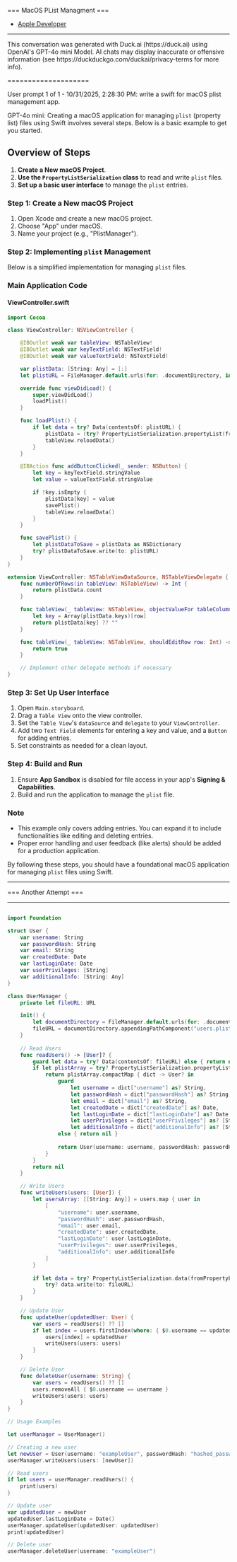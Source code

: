 === MacOS PList Managment ===
* [Apple Developer](https://developer.apple.com/documentation/bundleresources/managing-your-app-s-information-property-list)

  
<hr>
This conversation was generated with Duck.ai (https://duck.ai) using OpenAI's GPT-4o mini Model. AI chats may display inaccurate or offensive information (see https://duckduckgo.com/duckai/privacy-terms for more info).

====================

User prompt 1 of 1 - 10/31/2025, 2:28:30 PM:
write a swift for macOS plist management app.

GPT-4o mini:
Creating a macOS application for managing `plist` (property list) files using Swift involves several steps. Below is a basic example to get you started.

## Overview of Steps

1. **Create a New macOS Project**.
2. **Use the `PropertyListSerialization` class** to read and write `plist` files.
3. **Set up a basic user interface** to manage the `plist` entries.

### Step 1: Create a New macOS Project

1. Open Xcode and create a new macOS project.
2. Choose "App" under macOS.
3. Name your project (e.g., "PlistManager").

### Step 2: Implementing `plist` Management

Below is a simplified implementation for managing `plist` files.

### Main Application Code

#### ViewController.swift

```swift
import Cocoa

class ViewController: NSViewController {

    @IBOutlet weak var tableView: NSTableView!
    @IBOutlet weak var keyTextField: NSTextField!
    @IBOutlet weak var valueTextField: NSTextField!

    var plistData: [String: Any] = [:]
    let plistURL = FileManager.default.urls(for: .documentDirectory, in: .userDomainMask).first!.appendingPathComponent("Data.plist")

    override func viewDidLoad() {
        super.viewDidLoad()
        loadPlist()
    }

    func loadPlist() {
        if let data = try? Data(contentsOf: plistURL) {
            plistData = (try? PropertyListSerialization.propertyList(from: data, options: [], format: nil)) as? [String: Any] ?? [:]
            tableView.reloadData()
        }
    }

    @IBAction func addButtonClicked(_ sender: NSButton) {
        let key = keyTextField.stringValue
        let value = valueTextField.stringValue

        if !key.isEmpty {
            plistData[key] = value
            savePlist()
            tableView.reloadData()
        }
    }

    func savePlist() {
        let plistDataToSave = plistData as NSDictionary
        try? plistDataToSave.write(to: plistURL)
    }
}

extension ViewController: NSTableViewDataSource, NSTableViewDelegate {
    func numberOfRows(in tableView: NSTableView) -> Int {
        return plistData.count
    }

    func tableView(_ tableView: NSTableView, objectValueFor tableColumn: NSTableColumn?, row: Int) -> Any? {
        let key = Array(plistData.keys)[row]
        return plistData[key] ?? ""
    }

    func tableView(_ tableView: NSTableView, shouldEditRow row: Int) -> Bool {
        return true
    }

    // Implement other delegate methods if necessary
}
```

### Step 3: Set Up User Interface

1. Open `Main.storyboard`.
2. Drag a `Table View` onto the view controller.
3. Set the `Table View`'s `dataSource` and `delegate` to your `ViewController`.
4. Add two `Text Field` elements for entering a key and value, and a `Button` for adding entries.
5. Set constraints as needed for a clean layout.

### Step 4: Build and Run

1. Ensure **App Sandbox** is disabled for file access in your app's **Signing & Capabilities**.
2. Build and run the application to manage the `plist` file.

### Note

- This example only covers adding entries. You can expand it to include functionalities like editing and deleting entries.
- Proper error handling and user feedback (like alerts) should be added for a production application.

By following these steps, you should have a foundational macOS application for managing `plist` files using Swift.


<hr>
=== Another Attempt ===
<hr>

````swift

import Foundation

struct User {
    var username: String
    var passwordHash: String
    var email: String
    var createdDate: Date
    var lastLoginDate: Date
    var userPrivileges: [String]
    var additionalInfo: [String: Any]
}

class UserManager {
    private let fileURL: URL

    init() {
        let documentDirectory = FileManager.default.urls(for: .documentDirectory, in: .userDomainMask).first!
        fileURL = documentDirectory.appendingPathComponent("users.plist")
    }
    
    // Read Users
    func readUsers() -> [User]? {
        guard let data = try? Data(contentsOf: fileURL) else { return nil }
        if let plistArray = try? PropertyListSerialization.propertyList(from: data, options: [], format: nil) as? [[String: Any]] {
            return plistArray.compactMap { dict -> User? in
                guard 
                    let username = dict["username"] as? String,
                    let passwordHash = dict["passwordHash"] as? String,
                    let email = dict["email"] as? String,
                    let createdDate = dict["createdDate"] as? Date,
                    let lastLoginDate = dict["lastLoginDate"] as? Date,
                    let userPrivileges = dict["userPrivileges"] as? [String],
                    let additionalInfo = dict["additionalInfo"] as? [String: Any]
                else { return nil }
                
                return User(username: username, passwordHash: passwordHash, email: email, createdDate: createdDate, lastLoginDate: lastLoginDate, userPrivileges: userPrivileges, additionalInfo: additionalInfo)
            }
        }
        return nil
    }

    // Write Users
    func writeUsers(users: [User]) {
        let usersArray: [[String: Any]] = users.map { user in
            [
                "username": user.username,
                "passwordHash": user.passwordHash,
                "email": user.email,
                "createdDate": user.createdDate,
                "lastLoginDate": user.lastLoginDate,
                "userPrivileges": user.userPrivileges,
                "additionalInfo": user.additionalInfo
            ]
        }
        
        if let data = try? PropertyListSerialization.data(fromPropertyList: usersArray, format: .xml, options: 0) {
            try? data.write(to: fileURL)
        }
    }

    // Update User
    func updateUser(updatedUser: User) {
        var users = readUsers() ?? []
        if let index = users.firstIndex(where: { $0.username == updatedUser.username }) {
            users[index] = updatedUser
            writeUsers(users: users)
        }
    }

    // Delete User
    func deleteUser(username: String) {
        var users = readUsers() ?? []
        users.removeAll { $0.username == username }
        writeUsers(users: users)
    }
}

// Usage Examples

let userManager = UserManager()

// Creating a new user
let newUser = User(username: "exampleUser", passwordHash: "hashed_password_here", email: "example@example.com", createdDate: Date(), lastLoginDate: Date(), userPrivileges: ["admin"], additionalInfo: ["PhoneNumber": "+123456789"])
userManager.writeUsers(users: [newUser])

// Read users
if let users = userManager.readUsers() {
    print(users)
}

// Update user
var updatedUser = newUser
updatedUser.lastLoginDate = Date()
userManager.updateUser(updatedUser: updatedUser)
print(updatedUser)

// Delete user
userManager.deleteUser(username: "exampleUser")

````
